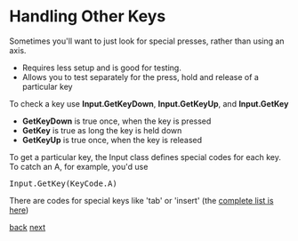 # Handling Other Keys

Sometimes you'll want to just look for special  presses, rather than using an axis.

* Requires less setup and is good for testing.  
* Allows you to test separately for the press, hold and release of a particular key

To check a key use **Input.GetKeyDown**, **Input.GetKeyUp**, and **Input.GetKey**

* **GetKeyDown** is true once, when the key is pressed
* **GetKey** is true as long the key is held down 
* **GetKeyUp** is true once, when the key is released

To get a particular key, the Input class defines special codes for each key.  To catch an A, for example, you'd use<pre>Input.GetKey(KeyCode.A)</pre>There are codes for special keys like 'tab' or 'insert' (the [complete list is here](http://docs.unity3d.com/Documentation/ScriptReference/KeyCode.html)) 

[back](4-9.md) [next](4-11.md)